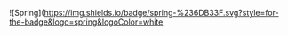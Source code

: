 ![Spring](https://img.shields.io/badge/spring-%236DB33F.svg?style=for-the-badge&logo=spring&logoColor=white
